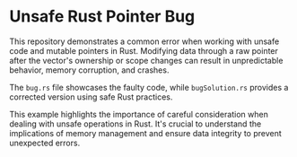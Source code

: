 # Unsafe Rust Pointer Bug

This repository demonstrates a common error when working with unsafe code and mutable pointers in Rust.  Modifying data through a raw pointer after the vector's ownership or scope changes can result in unpredictable behavior, memory corruption, and crashes.

The `bug.rs` file showcases the faulty code, while `bugSolution.rs` provides a corrected version using safe Rust practices.

This example highlights the importance of careful consideration when dealing with unsafe operations in Rust.  It's crucial to understand the implications of memory management and ensure data integrity to prevent unexpected errors.